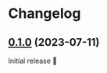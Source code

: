 # Changelog

## [0.1.0](https://github.com/PrettyCoffee/yaasl/tree/0.1.0) (2023-07-11)

Initial release 🎉
